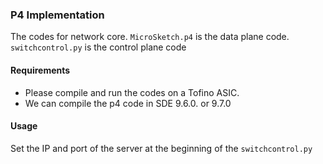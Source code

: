 ### P4 Implementation

The codes for network core. ``MicroSketch.p4`` is the data plane code. ``switchcontrol.py`` is the control plane code

#### Requirements

- Please compile and run the codes on a Tofino ASIC.
- We can compile the p4 code in SDE 9.6.0. or 9.7.0

#### Usage

Set the IP and port of the server at the beginning of the ``switchcontrol.py``